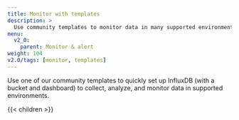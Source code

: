 ```yaml
---
title: Monitor with templates
description: >
  Use community templates to monitor data in many supported environments. Monitor infrastructure, networking, IoT, software, security, TICK stack, and more.
menu:
  v2_0:
    parent: Monitor & alert
weight: 104
v2.0/tags: [monitor, templates]
---
```


Use one of our community templates to quickly set up InfluxDB (with a bucket and dashboard) to collect, analyze, and monitor data in supported environments.

{{< children >}}
